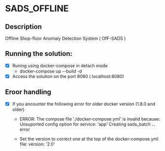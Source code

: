 # SADS_OFFLINE
## Description
Offline Shop-floor Anomaly Detection System ( OfF-SADS ) 

## Running the solution:
- [x] Runing using docker-compose in detach mode
    - docker-compose up --build -d 
- [x] Access the solution on the port 8080 ( localhost:8080)
## Eroor handling 
- [x] If you ancounter the following error for older docker version (1.8.0 and older)
    -   ERROR: The compose file './docker-compose.yml' is invalid because: Unsuported config option for service: 'app'
        Creating sads_batch ... error

    -   Set the version to correct one at the top of the docker-compose.yml file: version: '2.0'
